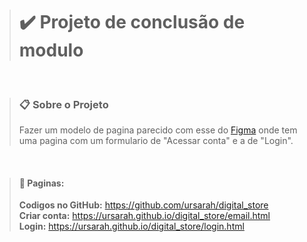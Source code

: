 > # ✔️ Projeto de conclusão de modulo

<br>

> ### 📋 Sobre o Projeto
> Fazer um modelo de pagina parecido com esse do [Figma](https://www.figma.com/file/cfb4F7ZXMFQmvmTn3PKI4z/DRIP-STORE---DIGITAL-COLLEGE?node-id=474%3A841&t=XlrZaUMuciuNmEk5-0) onde tem uma pagina com um formulario de "Acessar conta" e a de "Login".

<br>

> #### 📖 Paginas:
> **Codigos no GitHub:** <https://github.com/ursarah/digital_store> <br>
> **Criar conta:** <https://ursarah.github.io/digital_store/email.html> <br>
> **Login:** <https://ursarah.github.io/digital_store/login.html>
